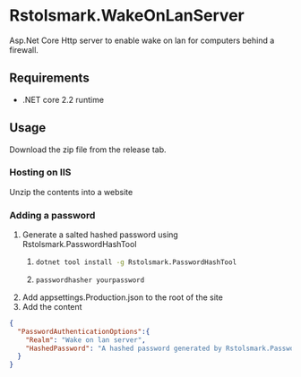# Rstolsmark.WakeOnLanServer

Asp.Net Core Http server to enable wake on lan for computers behind a firewall.

## Requirements

 - .NET core 2.2 runtime

## Usage

Download the zip file from the release tab.

### Hosting on IIS

Unzip the contents into a website

### Adding a password
1. Generate a salted hashed password using Rstolsmark.PasswordHashTool
    1. ```bash
       dotnet tool install -g Rstolsmark.PasswordHashTool
       ```
    1. ```bash
       passwordhasher yourpassword
       ```
1. Add appsettings.Production.json to the root of the site
1. Add the content
```json
{
  "PasswordAuthenticationOptions":{
    "Realm": "Wake on lan server",
    "HashedPassword": "A hashed password generated by Rstolsmark.PasswordHashTool"
  }
}
```




